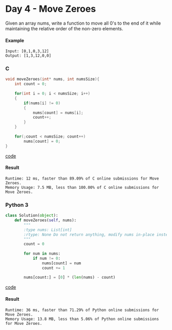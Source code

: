 # Day 4 - Move Zeroes
Given an array nums, write a function to move all 0's to the end of it while maintaining the relative order of the non-zero elements.

#### Example
```
Input: [0,1,0,3,12]
Output: [1,3,12,0,0]
```

### C
```C
void moveZeroes(int* nums, int numsSize){
    int count = 0;
    
    for(int i = 0; i < numsSize; i++)
    {
        if(nums[i] != 0)
        {
            nums[count] = nums[i];
            count++;
        }
    }
    
    for(;count < numsSize; count++)
        nums[count] = 0;   
}
```
[code](C/moveZeroes.c)

#### Result
```
Runtime: 12 ms, faster than 89.09% of C online submissions for Move Zeroes.
Memory Usage: 7.5 MB, less than 100.00% of C online submissions for Move Zeroes.
```

### Python 3
```python
class Solution(object):
    def moveZeroes(self, nums):
        """
        :type nums: List[int]
        :rtype: None Do not return anything, modify nums in-place instead.
        """
        count = 0
        
        for num in nums:
            if num != 0:
                nums[count] = num
                count += 1
                
        nums[count:] = [0] * (len(nums) - count)
```
[code](Python/moveZeroes.py)

#### Result
```
Runtime: 36 ms, faster than 71.29% of Python online submissions for Move Zeroes.
Memory Usage: 13.8 MB, less than 5.06% of Python online submissions for Move Zeroes.
```
